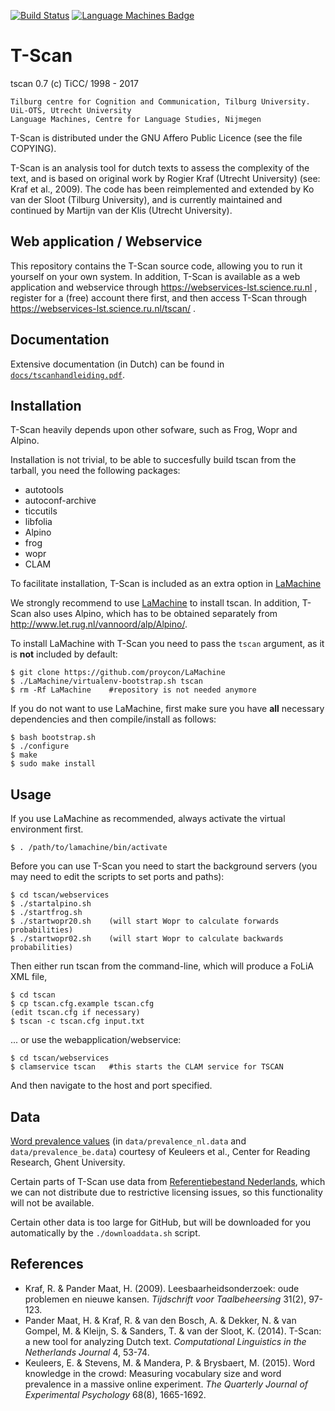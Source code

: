 [![Build Status](https://travis-ci.org/proycon/tscan.svg?branch=master)](https://travis-ci.org/proycon/tscan) [![Language Machines Badge](http://applejack.science.ru.nl/lamabadge.php/tscan)](http://applejack.science.ru.nl/languagemachines/)

# T-Scan

tscan 0.7 (c) TiCC/ 1998 - 2017

    Tilburg centre for Cognition and Communication, Tilburg University.
    UiL-OTS, Utrecht University
    Language Machines, Centre for Language Studies, Nijmegen

T-Scan is distributed under the GNU Affero Public Licence (see the file COPYING).

T-Scan is an analysis tool for dutch texts to assess the complexity of the
text, and is based on original work by Rogier Kraf (Utrecht University) (see:
Kraf et al., 2009). The code has been reimplemented and extended by Ko van der
Sloot (Tilburg University), and is currently maintained and continued by
Martijn van der Klis (Utrecht University).

## Web application / Webservice

This repository contains the T-Scan source code, allowing you to run it
yourself on your own system. In addition, T-Scan is available as a web application and webservice through https://webservices-lst.science.ru.nl , register for a (free) account there first, and then access T-Scan through https://webservices-lst.science.ru.nl/tscan/ .

## Documentation

Extensive documentation (in Dutch) can be found in [``docs/tscanhandleiding.pdf``](https://github.com/proycon/tscan/raw/master/docs/tscanhandleiding.pdf).

## Installation

T-Scan heavily depends upon other sofware, such as Frog, Wopr and Alpino.

Installation is not trivial, to be able to succesfully build tscan from the tarball, you need the following packages:
- autotools
- autoconf-archive
- ticcutils
- libfolia
- Alpino 
- frog
- wopr
- CLAM

To facilitate installation, T-Scan is included as an extra option in [LaMachine](https://proycon.github.io/LaMachine)

We strongly recommend to use [LaMachine](https://proycon.github.io/LaMachine) to
install tscan. In addition, T-Scan also uses Alpino, which has to be obtained separately from
http://www.let.rug.nl/vannoord/alp/Alpino/.

To install LaMachine with T-Scan you need to pass the ``tscan`` argument, as it is **not** included by default:

    $ git clone https://github.com/proycon/LaMachine
    $ ./LaMachine/virtualenv-bootstrap.sh tscan
    $ rm -Rf LaMachine    #repository is not needed anymore

If you do not want to use LaMachine, first make sure you have **all** necessary dependencies and then compile/install as follows:

    $ bash bootstrap.sh
    $ ./configure
    $ make
    $ sudo make install

## Usage

If you use LaMachine as recommended, always activate the virtual environment first.
    
    $ . /path/to/lamachine/bin/activate

Before you can use T-Scan you need to start the background servers (you may need to edit the scripts to set ports and paths):

    $ cd tscan/webservices
    $ ./startalpino.sh
    $ ./startfrog.sh
    $ ./startwopr20.sh    (will start Wopr to calculate forwards probabilities)
    $ ./startwopr02.sh    (will start Wopr to calculate backwards probabilities)

Then either run tscan from the command-line, which will produce a FoLiA XML file,

    $ cd tscan
    $ cp tscan.cfg.example tscan.cfg
    (edit tscan.cfg if necessary)
    $ tscan -c tscan.cfg input.txt

... or use the webapplication/webservice:

    $ cd tscan/webservices
    $ clamservice tscan   #this starts the CLAM service for TSCAN

And then navigate to the host and port specified.

## Data

[Word prevalence values](http://crr.ugent.be/programs-data/word-prevalence-values) (in `data/prevalence_nl.data` and `data/prevalence_be.data`) courtesy of Keuleers et al., Center for Reading Research, Ghent University.

Certain parts of T-Scan use data from [Referentiebestand Nederlands](http://tst.inl.nl/producten/rbn/), which we can not distribute due to restrictive licensing issues, so this functionality will not be available.

Certain other data is too large for GitHub, but will be downloaded for you automatically by the ``./downloaddata.sh`` script.

## References

* Kraf, R. & Pander Maat, H. (2009). Leesbaarheidsonderzoek: oude problemen en nieuwe kansen. *Tijdschrift voor Taalbeheersing* 31(2), 97-123.
* Pander Maat, H. & Kraf, R. & van den Bosch, A. & Dekker, N. & van Gompel, M. & Kleijn, S. & Sanders, T. & van der Sloot, K. (2014). T-Scan: a new tool for analyzing Dutch text. *Computational Linguistics in the Netherlands Journal* 4, 53-74.
* Keuleers, E. & Stevens, M. & Mandera, P. & Brysbaert, M. (2015). Word knowledge in the crowd: Measuring vocabulary size and word prevalence in a massive online experiment. *The Quarterly Journal of Experimental Psychology* 68(8), 1665-1692.
